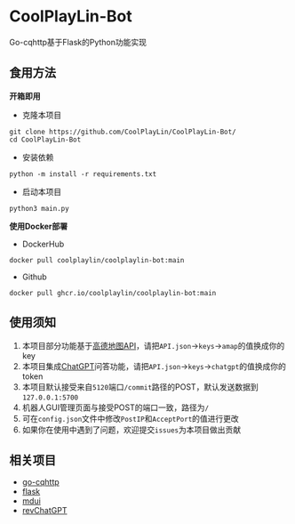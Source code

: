 # CoolPlayLin-Bot
Go-cqhttp基于Flask的Python功能实现

## 食用方法

**开箱即用**

- 克隆本项目
```
git clone https://github.com/CoolPlayLin/CoolPlayLin-Bot/
cd CoolPlayLin-Bot
```

- 安装依赖
```
python -m install -r requirements.txt
```

- 启动本项目
```
python3 main.py
```

**使用Docker部署**

- DockerHub
```
docker pull coolplaylin/coolplaylin-bot:main
```
- Github
```
docker pull ghcr.io/coolplaylin/coolplaylin-bot:main
```

## 使用须知

1. 本项目部分功能基于[高德地图API](https://lbs.amap.com/)，请把`API.json`->`keys`->`amap`的值换成你的key
2. 本项目集成[ChatGPT](https://chat.openai.com/chat)问答功能，请把`API.json`->`keys`->`chatgpt`的值换成你的token
3. 本项目默认接受来自`5120`端口`/commit`路径的POST，默认发送数据到`127.0.0.1:5700`
4. 机器人GUI管理页面与接受POST的端口一致，路径为`/`
5. 可在`config.json`文件中修改`PostIP`和`AcceptPort`的值进行更改
6. 如果你在使用中遇到了问题，欢迎提交`issues`为本项目做出贡献

## 相关项目

- [go-cqhttp](https://github.com/Mrs4s/go-cqhttp)
- [flask](https://github.com/pallets/flask)
- [mdui](https://github.com/zdhxiong/mdui)
- [revChatGPT](https://github.com/acheong08/ChatGPT)